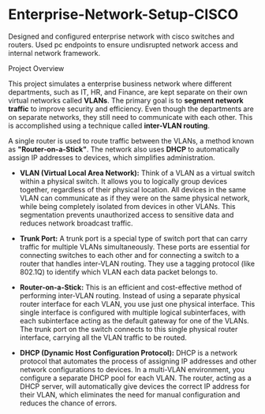 # Enterprise-Network-Setup-CISCO
Designed and configured enterprise network with cisco switches and routers. Used pc endpoints to ensure undisrupted network access and internal network framework. 

Project Overview

This project simulates a enterprise business network where different departments, such as IT, HR, and Finance, are kept separate on their own virtual networks called **VLANs**. The primary goal is to **segment network traffic** to improve security and efficiency. Even though the departments are on separate networks, they still need to communicate with each other. This is accomplished using a technique called **inter-VLAN routing**.

A single router is used to route traffic between the VLANs, a method known as **"Router-on-a-Stick"**. The network also uses **DHCP** to automatically assign IP addresses to devices, which simplifies administration.

* **VLAN (Virtual Local Area Network):** Think of a VLAN as a virtual switch within a physical switch. It allows you to logically group devices together, regardless of their physical location. All devices in the same VLAN can communicate as if they were on the same physical network, while being completely isolated from devices in other VLANs. This segmentation prevents unauthorized access to sensitive data and reduces network broadcast traffic.

* **Trunk Port:** A trunk port is a special type of switch port that can carry traffic for multiple VLANs simultaneously. These ports are essential for connecting switches to each other and for connecting a switch to a router that handles inter-VLAN routing. They use a tagging protocol (like 802.1Q) to identify which VLAN each data packet belongs to.

* **Router-on-a-Stick:** This is an efficient and cost-effective method of performing inter-VLAN routing. Instead of using a separate physical router interface for each VLAN, you use just one physical interface. This single interface is configured with multiple logical subinterfaces, with each subinterface acting as the default gateway for one of the VLANs. The trunk port on the switch connects to this single physical router interface, carrying all the VLAN traffic to be routed.

* **DHCP (Dynamic Host Configuration Protocol):** DHCP is a network protocol that automates the process of assigning IP addresses and other network configurations to devices. In a multi-VLAN environment, you configure a separate DHCP pool for each VLAN. The router, acting as a DHCP server, will automatically give devices the correct IP address for their VLAN, which eliminates the need for manual configuration and reduces the chance of errors.
